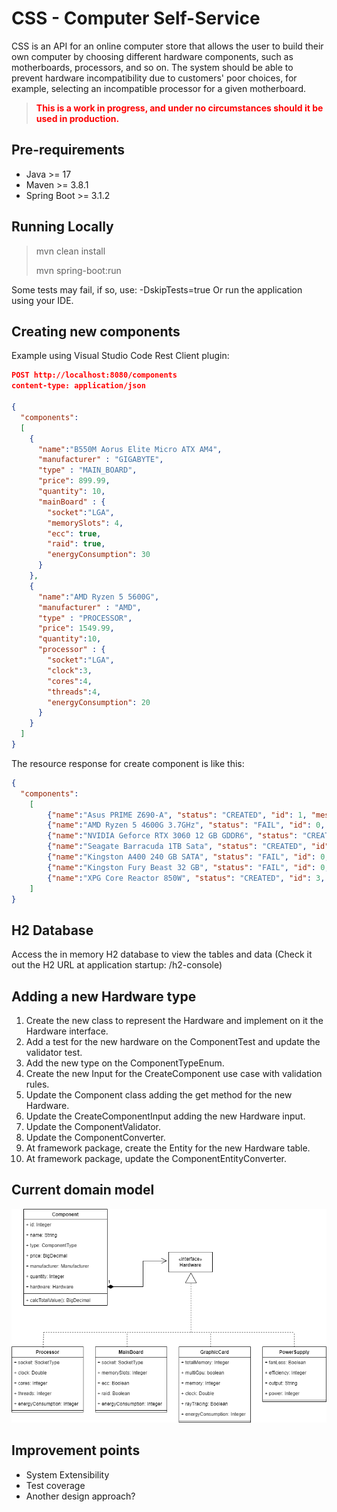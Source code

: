 # CSS - Computer Self-Service

CSS is an API for an online computer store that allows the user to build their own computer by choosing different hardware components, such as motherboards, processors, and so on. The system should be able to prevent hardware incompatibility due to customers' poor choices, for example, selecting an incompatible processor for a given motherboard.


> **<span style="color:red">This is a work in progress, and under no circumstances should it be used in production.</color>**

## Pre-requirements
- Java >= 17
- Maven >= 3.8.1
- Spring Boot >= 3.1.2

## Running Locally
> mvn clean install
>
> mvn spring-boot:run

Some tests may fail, if so, use: -DskipTests=true
Or run the application using your IDE.

## Creating new components
Example using Visual Studio Code Rest Client plugin:
```json
POST http://localhost:8080/components
content-type: application/json

{
  "components": 
  [
    { 
      "name":"B550M Aorus Elite Micro ATX AM4", 
      "manufacturer" : "GIGABYTE",
      "type" : "MAIN_BOARD",
      "price": 899.99, 
      "quantity": 10,
      "mainBoard" : {
        "socket":"LGA",
        "memorySlots": 4,
        "ecc": true,
        "raid": true,
        "energyConsumption": 30
      }
    },
    { 
      "name":"AMD Ryzen 5 5600G", 
      "manufacturer" : "AMD",
      "type" : "PROCESSOR",
      "price": 1549.99, 
      "quantity":10,
      "processor" : {
        "socket":"LGA",
        "clock":3,
        "cores":4,
        "threads":4,
        "energyConsumption": 20      
      }
    }
  ]    
}
```

The resource response for create component is like this:
```json
{
  "components": 
    [
        {"name":"Asus PRIME Z690-A", "status": "CREATED", "id": 1, "message" : ""},
        {"name":"AMD Ryzen 5 4600G 3.7GHz", "status": "FAIL", "id": 0, "message" : "Price can not be 0.00"},
        {"name":"NVIDIA Geforce RTX 3060 12 GB GDDR6", "status": "CREATED", "id": 2, "message" : ""},
        {"name":"Seagate Barracuda 1TB Sata", "status": "CREATED", "id": 20, "message": "HDD"},
        {"name":"Kingston A400 240 GB SATA", "status": "FAIL", "id": 0, "message": "Name duplicated"},
        {"name":"Kingston Fury Beast 32 GB", "status": "FAIL", "id": 0, "message": "Price can not be 0.00"},
        {"name":"XPG Core Reactor 850W", "status": "CREATED", "id": 3, "message": ""},
    ]    
}
```

## H2 Database
Access the in memory H2 database to view the tables and data (Check it out the H2 URL at application startup: /h2-console)

## Adding a new Hardware type
1. Create the new class to represent the Hardware and implement on it the Hardware interface.
2. Add a test for the new hardware on the ComponentTest and update the validator test. 
3. Add the new type on the ComponentTypeEnum.
4. Create the new Input for the CreateComponent use case with validation rules.
5. Update the Component class adding the get method for the new Hardware.
6. Update the CreateComponentInput adding the new Hardware input.
7. Update the ComponentValidator.
8. Update the ComponentConverter.
9. At framework package, create the Entity for the new Hardware table.
10. At framework package, update the ComponentEntityConverter.

## Current domain model
![System model](oop-model.png "Current system model")

## Improvement points
* System Extensibility
* Test coverage
* Another design approach?
